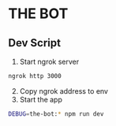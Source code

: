 # THE BOT

## Dev Script

1. Start ngrok server

  ```bash
  ngrok http 3000
  ```

2. Copy ngrok address to env
3. Start the app

```bash
DEBUG=the-bot:* npm run dev
```
